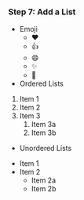 ### Step 7: Add a List
 - Emoji
   - :heart:
   - :+1:
   - :smile:
   - :sparkles:
   - :tada:
 - Ordered Lists
  1. Item 1
  2. Item 2
  3. Item 3
     1. Item 3a
     2. Item 3b
 - Unordered Lists
* Item 1
* Item 2
  * Item 2a
  * Item 2b
